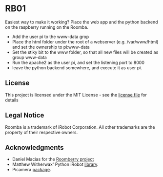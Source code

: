 # RB01

Easiest way to make it working? Place the web app and the python backend on the raspberry running on the Roomba.
- Add the user pi to the www-data grop
- Place the html folder under the root of a webserver (e.g. /var/www/html) and set the ownership to pi:www-data
- Set the stiky bit to the www folder, so that all new files will be created as group www-data
- Run the apache2 as the user pi, and set the listening port to 8000
- leave the python backend somewhere, and execute it as user pi. 

## License
This project is licensed under the MIT License - see the  [license file](LICENSE.md) for details

## Legal Notice
Roomba is a trademark of iRobot Corporation. All other trademarks are the property of their respective owners.

## Acknowledgments

-  Daniel Macias for the [Roomberry project](https://github.com/danimaciasperea/Roomberry)
-  Matthew Witherwax' Python iRobot [library](https://github.com/julianpistorius/irobot).
-  Picamera [package](https://github.com/waveform80/picamera).